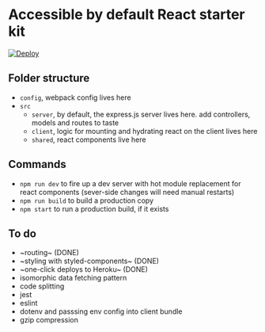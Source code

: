 # Accessible by default React starter kit

[![Deploy](https://www.herokucdn.com/deploy/button.svg)](https://heroku.com/deploy)

## Folder structure

- `config`, webpack config lives here
- `src`
    - `server`, by default, the express.js server lives here. add controllers, models and routes to taste
    - `client`, logic for mounting and hydrating react on the client lives here
    - `shared`, react components live here

## Commands

- `npm run dev` to fire up a dev server with hot module replacement for react components (sever-side changes will need manual restarts)
- `npm run build` to build a production copy
- `npm start` to run a production build, if it exists

## To do

- ~routing~ (DONE)
- ~styling with styled-components~ (DONE)
- ~one-click deploys to Heroku~ (DONE)
- isomorphic data fetching pattern
- code splitting
- jest
- eslint
- dotenv and passsing env config into client bundle
- gzip compression